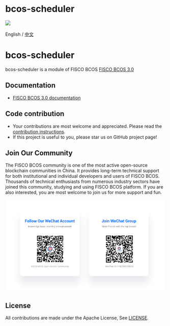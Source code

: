 # bcos-scheduler
![](https://github.com/FISCO-BCOS/FISCO-BCOS/raw/master/docs/images/FISCO_BCOS_Logo.svg?sanitize=true)

English / [中文](doc/README_CN.md)
# bcos-scheduler

bcos-scheduler is a module of FISCO BCOS [FISCO BCOS 3.0](https://github.com/FISCO-BCOS/FISCO-BCOS)

## Documentation

- [FISCO BCOS 3.0 documentation](https://fisco-bcos-doc.readthedocs.io/zh_CN/latest)

## Code contribution

- Your contributions are most welcome and appreciated. Please read the [contribution instructions](https://mp.weixin.qq.com/s/_w_auH8X4SQQWO3lhfNrbQ).
- If this project is useful to you, please star us on GitHub project page!

## Join Our Community

The FISCO BCOS community is one of the most active open-source blockchain communities in China. It provides long-term technical support for both institutional and individual developers and users of FISCO BCOS. Thousands of technical enthusiasts from numerous industry sectors have joined this community, studying and using FISCO BCOS platform. If you are also interested, you are most welcome to join us for more support and fun.

![](https://raw.githubusercontent.com/FISCO-BCOS/LargeFiles/master/images/QR_image_en.png)

## License

All contributions are made under the Apache License, See [LICENSE](./LICENSE).
